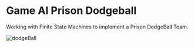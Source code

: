 # Game AI Prison Dodgeball
Working with Finite State Machines to implement a Prison DodgeBall Team.

![dodgeBall](https://github.com/yochitha/prison-dodgeball/assets/17880820/c7bade7e-b966-4b82-b483-3190b0f05c80)


